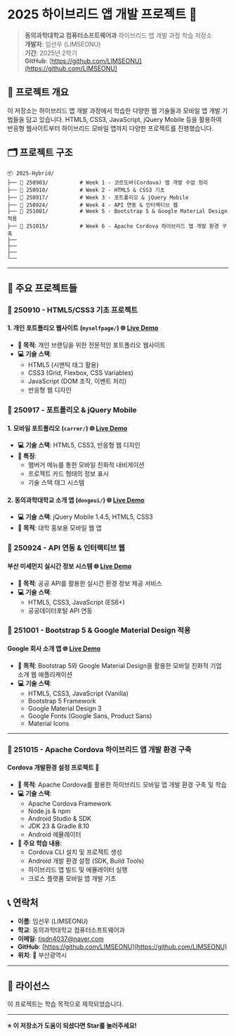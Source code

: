 # 2025 하이브리드 앱 개발 프로젝트 📱

> **동의과학대학교 컴퓨터소프트웨어과** 하이브리드 앱 개발 과정 학습 저장소  
> **개발자**: 임선우 (LIMSEONU)  
> **기간**: 2025년 2학기  
> **GitHub**: [https://github.com/LIMSEONU](https://github.com/LIMSEONU)

## 📖 프로젝트 개요

이 저장소는 하이브리드 앱 개발 과정에서 학습한 다양한 웹 기술들과 모바일 앱 개발 기법들을 담고 있습니다. HTML5, CSS3, JavaScript, jQuery Mobile 등을 활용하여 반응형 웹사이트부터 하이브리드 모바일 앱까지 다양한 프로젝트를 진행했습니다.

## 🗂️ 프로젝트 구조

```
📦 2025-Hybrid/
├── 📁 250903/          # Week 1 - 코르도바(Cordova) 앱 개발 수업 정리
├── 📁 250910/          # Week 2 - HTML5 & CSS3 기초
├── 📁 250917/          # Week 3 - 포트폴리오 & jQuery Mobile
├── 📁 250924/          # Week 4 - API 연동 & 인터랙티브 웹
├── 📁 251001/          # Week 5 - Bootstrap 5 & Google Material Design 적용
├── 📁 251015/          # Week 6 - Apache Cordova 하이브리드 앱 개발 환경 구축
├──
├──
├──
└──
```

---

## 🚀 주요 프로젝트들

### 📅 250910 - HTML5/CSS3 기초 프로젝트

#### 1. **개인 포트폴리오 웹사이트** (`myselfpage/`) 🌐 [Live Demo](https://limseonu.github.io/2025-Hybrid/0910/myselfpage/index.html)
- **🎯 목적**: 개인 브랜딩을 위한 전문적인 포트폴리오 웹사이트
- **💻 기술 스택**: 
  - HTML5 (시맨틱 태그 활용)
  - CSS3 (Grid, Flexbox, CSS Variables)
  - JavaScript (DOM 조작, 이벤트 처리)
  - 반응형 웹 디자인


### 📅 250917 - 포트폴리오 & jQuery Mobile

#### 1. **모바일 포트폴리오** (`carrer/`) 🌐 [Live Demo](https://limseonu.github.io/2025-Hybrid/0917/mintro.html)
- **💻 기술 스택**: HTML5, CSS3, 반응형 웹 디자인
- **📱 특징**: 
  - 햄버거 메뉴를 통한 모바일 친화적 내비게이션
  - 프로젝트 카드 형태의 정보 표시
  - 기술 스택 태그 시스템

#### 2. **동의과학대학교 소개 앱** (`dongeui/`) 🌐 [Live Demo](https://limseonu.github.io/2025-Hybrid/0917/dongeui/dongeui.html)
- **💻 기술 스택**: jQuery Mobile 1.4.5, HTML5, CSS3
- **🎯 목적**: 대학 홍보용 모바일 웹 앱


### 📅 250924 - API 연동 & 인터랙티브 웹

#### **부산 미세먼지 실시간 정보 시스템** 🌐 [Live Demo](https://limseonu.github.io/2025-Hybrid/0924/index.html)
- **🎯 목적**: 공공 API를 활용한 실시간 환경 정보 제공 서비스
- **💻 기술 스택**: 
  - HTML5, CSS3, JavaScript (ES6+)
  - 공공데이터포털 API 연동


### 📅 251001 - Bootstrap 5 & Google Material Design 적용

#### **Google 회사 소개 앱** 🌐 [Live Demo](https://limseonu.github.io/2025-Hybrid/1001/index.html)
- **🎯 목적**: Bootstrap 5와 Google Material Design을 활용한 모바일 친화적 기업 소개 웹 애플리케이션
- **💻 기술 스택**: 
  - HTML5, CSS3, JavaScript (Vanilla)
  - Bootstrap 5 Framework
  - Google Material Design 3
  - Google Fonts (Google Sans, Product Sans)
  - Material Icons

---

### 📅 251015 - Apache Cordova 하이브리드 앱 개발 환경 구축

#### **Cordova 개발환경 설정 프로젝트** 📱 
- **🎯 목적**: Apache Cordova를 활용한 하이브리드 모바일 앱 개발 환경 구축 및 학습
- **💻 기술 스택**: 
  - Apache Cordova Framework
  - Node.js & npm
  - Android Studio & SDK
  - JDK 23 & Gradle 8.10
  - Android 에뮬레이터
- **📱 주요 학습 내용**:
  - Cordova CLI 설치 및 프로젝트 생성
  - Android 개발 환경 설정 (SDK, Build Tools)
  - 하이브리드 앱 빌드 및 에뮬레이터 실행
  - 크로스 플랫폼 모바일 앱 개발 기초

## 📞 연락처

- **이름**: 임선우 (LIMSEONU)
- **학교**: 동의과학대학교 컴퓨터소프트웨어과
- **이메일**: [tjsdn4037@naver.com](mailto:tjsdn4037@naver.com)
- **GitHub**: [https://github.com/LIMSEONU](https://github.com/LIMSEONU)
- **위치**: 📍 부산광역시

---

## 📄 라이선스

이 프로젝트는 학습 목적으로 제작되었습니다.

---

**⭐ 이 저장소가 도움이 되셨다면 Star를 눌러주세요!**
